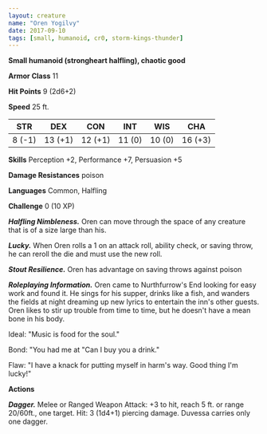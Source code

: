 ```yaml
---
layout: creature
name: "Oren Yogilvy"
date: 2017-09-10
tags: [small, humanoid, cr0, storm-kings-thunder]
---
```


**Small humanoid (strongheart halfling), chaotic good**

**Armor Class** 11

**Hit Points** 9 (2d6+2)

**Speed** 25 ft.

|   STR   |   DEX   |   CON   |   INT   |   WIS   |   CHA   |
|:-----:|:-----:|:-----:|:-----:|:-----:|:-----:|
| 8 (-1) | 13 (+1) | 12 (+1) | 11 (0) | 10 (0) | 16 (+3) |

**Skills** Perception +2, Performance +7, Persuasion +5

**Damage Resistances** poison

**Languages** Common, Halfling

**Challenge** 0 (10 XP)

***Halfling Nimbleness.*** Oren can move through the space of any creature that is of a size large than his.

***Lucky.*** When Oren rolls a 1 on an attack roll, ability check, or saving throw, he can reroll the die and must use the new roll.

***Stout Resilience.*** Oren has advantage on saving throws against poison

***Roleplaying Information.*** Oren came to Nurthfurrow's End looking for easy work and found it. He sings for his supper, drinks like a fish, and wanders the fields at night dreaming up new lyrics to entertain the inn's other guests. Oren likes to stir up trouble from time to time, but he doesn't  have a mean bone in his body.

Ideal: "Music is food for the soul."

Bond: "You had me at "Can I buy you a drink."

Flaw: "I have a knack for putting myself in harm's way. Good thing I'm lucky!"

**Actions**

***Dagger.*** Melee or Ranged Weapon Attack: +3 to hit, reach 5 ft. or range 20/60ft., one target. Hit: 3 (1d4+1) piercing damage. Duvessa carries only one dagger.

